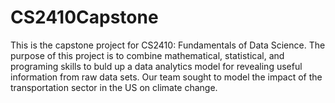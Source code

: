 # CS2410Capstone
This is the capstone project for CS2410: Fundamentals of Data Science.
The purpose of this project is to combine mathematical, statistical, and programing skills
to buld up a data analytics model for revealing useful information from raw data sets.
Our team sought to model the impact of the transportation sector in the US on climate change.

